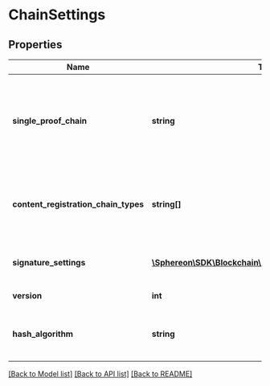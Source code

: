 # ChainSettings

## Properties
Name | Type | Description | Notes
------------ | ------------- | ------------- | -------------
**single_proof_chain** | **string** | The proof chain Id linked to the current configuration. This is a shared proof chain for all registrations/hashes. Only when the single proof chain type has been configured. | [optional] 
**content_registration_chain_types** | **string[]** | A set of content registration chain types. This can be a single proof chain for all hashes, a more powerful chain per hash, or both | 
**signature_settings** | [**\Sphereon\SDK\Blockchain\Proof\Model\SignatureSettings**](SignatureSettings.md) | Settings that determine how the signature should be registered/verified | 
**version** | **int** | The settings version (only 1 for now) | 
**hash_algorithm** | **string** | The hashing method used for the content. We always return and expect the hash in base64 form | [optional] 

[[Back to Model list]](../README.md#documentation-for-models) [[Back to API list]](../README.md#documentation-for-api-endpoints) [[Back to README]](../README.md)


